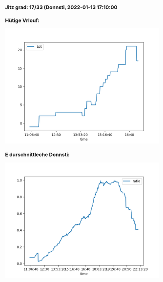 ### Jitz grad: 17/33 (Donnsti, 2022-01-13 17:10:00

### Hütige Vrlouf:
![Graph](Today.png)

### E durschnittleche Donnsti:
![Graph](Donnsti.png)